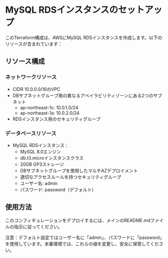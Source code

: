 # MySQL RDSインスタンスのセットアップ

このTerraform構成は、AWSにMySQL RDSインスタンスを作成します。以下のリソースが含まれています：

## リソース構成

### ネットワークリソース
- CIDR 10.0.0.0/16のVPC
- DBサブネットグループ用の異なるアベイラビリティゾーンにある2つのサブネット
  - ap-northeast-1c: 10.0.1.0/24
  - ap-northeast-1a: 10.0.2.0/24
- RDSインスタンス用のセキュリティグループ

### データベースリソース
- MySQL RDSインスタンス：
  - MySQL 8.0エンジン
  - db.t3.microインスタンスクラス
  - 20GB GP3ストレージ
  - DBサブネットグループを使用したマルチAZデプロイメント
  - 適切なアクセスルールを持つセキュリティグループ
  - ユーザー名: admin
  - パスワード: password（デフォルト）

## 使用方法

このコンフィギュレーションをデプロイするには、メインのREADME.mdファイルの指示に従ってください。

注意：デフォルト設定ではユーザー名に「admin」、パスワードに「password」を使用しています。本番環境では、これらの値を変更し、安全に保管してください。